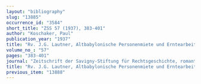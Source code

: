 ```yaml
---
layout: "bibliography"
slug: "13885"
occurrence_id: "3584"
short_title: "ZSS 57 (1937), 383-401"
author: "Koschaker, Paul"
publication_year: "1937"
title: "Rv. J.G. Lautner, Altbabylonische Personenmiete und Erntearbeiterverträge (1936), and of Oppenheim, Untersuchungen zum babylonischen Mietrecht (1936)"
volume_no_: "57"
pages: "383-401"
journal: "Zeitschrift der Savigny-Stiftung für Rechtsgeschichte, romantistische Abteilung"
title: "Rv. J.G. Lautner, Altbabylonische Personenmiete und Erntearbeiterverträge (1936), and of Oppenheim, Untersuchungen zum babylonischen Mietrecht (1936)"
previous_item: "13888"
---
```

